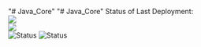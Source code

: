 "# Java_Core" 
"# Java_Core" 
Status of Last Deployment:<br>
<img src="https://github.com/Primero-QA/Java_Core/workflows/My-Github-Actions/badge.svg?branch=main"><br>
<img src="https://github.com/Primero-QA/Java_Core/actions/workflows/my-pipeline.yml/badge.svg?branch=main"><br>
![Status](https://github.com/Primero-QA/Java_Core/workflows/My-Github-Actions/badge.svg?branch=main)
![Status](https://github.com/Primero-QA/Java_Core/actions/workflows/my-pipeline.yml/badge.svg?branch=main)
